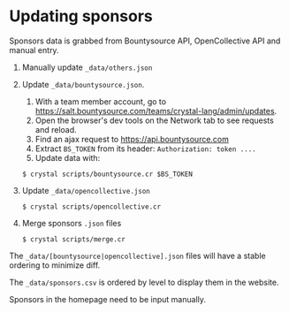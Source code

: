# Updating sponsors

Sponsors data is grabbed from Bountysource API, OpenCollective API and manual entry.

1. Manually update `_data/others.json`

2. Update `_data/bountysource.json`.

   1. With a team member account, go to https://salt.bountysource.com/teams/crystal-lang/admin/updates.
   2. Open the browser's dev tools on the Network tab to see requests and reload.
   3. Find an ajax request to https://api.bountysource.com
   4. Extract `BS_TOKEN` from its header: `Authorization: token ....`
   5. Update data with:

   ```
   $ crystal scripts/bountysource.cr $BS_TOKEN
   ```

3. Update `_data/opencollective.json`

   ```
   $ crystal scripts/opencollective.cr
   ```

4. Merge sponsors `.json` files

   ```
   $ crystal scripts/merge.cr
   ```

The `_data/[bountysource|opencollective].json` files will have a stable ordering to minimize diff.

The `_data/sponsors.csv` is ordered by level to display them in the website.

Sponsors in the homepage need to be input manually.
